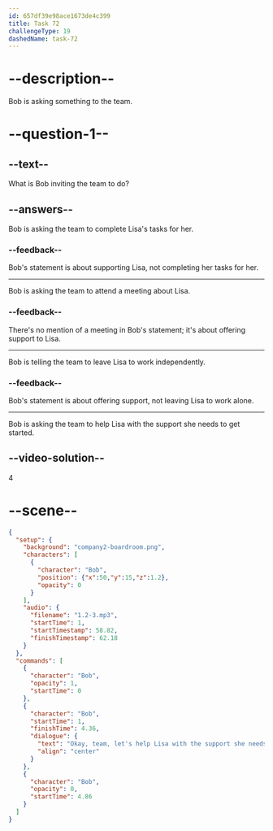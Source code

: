 ```yaml
---
id: 657df39e98ace1673de4c399
title: Task 72
challengeType: 19
dashedName: task-72
---
```


<!--
AUDIO REFERENCE:
OK, team. Let's help Lisa with the support she needs to start.
-->

# --description--

Bob is asking something to the team. 

# --question-1--

## --text--

What is Bob inviting the team to do?

## --answers--

Bob is asking the team to complete Lisa's tasks for her.

### --feedback--

Bob's statement is about supporting Lisa, not completing her tasks for her.

---

Bob is asking the team to attend a meeting about Lisa.

### --feedback--

There's no mention of a meeting in Bob's statement; it's about offering support to Lisa.

---

Bob is telling the team to leave Lisa to work independently.

### --feedback--

Bob's statement is about offering support, not leaving Lisa to work alone.

---

Bob is asking the team to help Lisa with the support she needs to get started.

## --video-solution--

4

# --scene--

```json
{
  "setup": {
    "background": "company2-boardroom.png",
    "characters": [
      {
        "character": "Bob",
        "position": {"x":50,"y":15,"z":1.2},
        "opacity": 0
      }
    ],
    "audio": {
      "filename": "1.2-3.mp3",
      "startTime": 1,
      "startTimestamp": 58.82,
      "finishTimestamp": 62.18
    }
  },
  "commands": [
    {
      "character": "Bob",
      "opacity": 1,
      "startTime": 0
    },
    {
      "character": "Bob",
      "startTime": 1,
      "finishTime": 4.36,
      "dialogue": {
        "text": "Okay, team, let's help Lisa with the support she needs to start.",
        "align": "center"
      }
    },
    {
      "character": "Bob",
      "opacity": 0,
      "startTime": 4.86
    }
  ]
}
```
